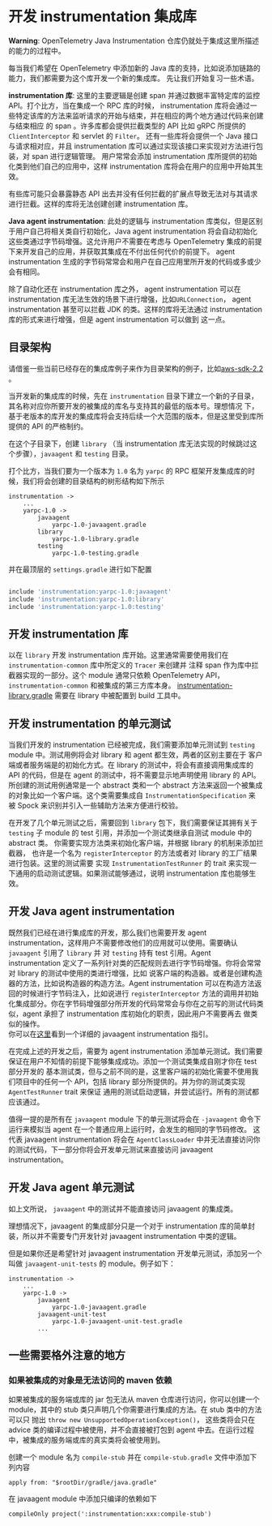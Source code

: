 # 开发 instrumentation 集成库

**Warning**: OpenTelemetry Java Instrumentation 仓库仍就处于集成这里所描述的能力的过程中。

每当我们希望在 OpenTelemetry 中添加新的 Java 库的支持，比如说添加链路的能力，我们都需要为这个库开发一个新的集成库。
先让我们开始复习一些术语。

**instrumentation 库**: 这里的主要逻辑是创建 span 并通过数据丰富特定库的监控 API。打个比方，当在集成一个
RPC 库的时候， instrumentation 库将会通过一些特定该库的方法来监听请求的开始与结束，并在相应的两个地方通过代码来创建与结束相应
的 span 。许多库都会提供拦截类型的 API 比如 gRPC 所提供的 `ClientInterceptor` 和 servlet 的 `Filter`。
还有一些库将会提供一个 Java 接口与请求相对应，并且 instrumentation 库可以通过实现该接口来实现对方法进行包装，对 span 进行逻辑管理。
用户常常会添加 instrumentation 库所提供的初始化类到他们自己的应用中，这样 instrumentation 库将会在用户的应用中开始其生效。

有些库可能只会暴露静态 API 出去并没有任何拦截的扩展点导致无法对与其请求进行拦截。这样的库将无法创建创建 instrumentation 库。

**Java agent instrumentation**: 此处的逻辑与 instrumentation 库类似，但是区别于用户自己将相关类自行初始化，Java agent instrumentation
将会自动初始化这些类通过字节码增强。这允许用户不需要在考虑与 OpenTelemetry 集成的前提下来开发自己的应用，并获取其集成在不付出任何代价的前提下。
agent instrumentation 生成的字节码常常会和用户在自己应用里所开发的代码或多或少会有相同。

除了自动化还在 instrumentation 库之外， agent instrumentation 可以在 instrumentation 库无法生效的场景下进行增强，比如`URLConnection`，
agent instrumentation 甚至可以拦截 JDK 的类。这样的库将无法通过 instrumentation 库的形式来进行增强，但是 agent instrumentation 可以做到
这一点。

## 目录架构

请借鉴一些当前已经存在的集成库例子来作为目录架构的例子，比如[aws-sdk-2.2](https://github.com/open-telemetry/opentelemetry-java-instrumentation/tree/main/instrumentation/aws-sdk/aws-sdk-2.2) 。

当开发新的集成库的时候，先在 `instrumentation` 目录下建立一个新的子目录，其名称对应你所要开发的被集成的库名与支持其的最低的版本号。理想情况
下，基于老版本的库开发的集成库将会支持后续一个大范围的版本，但是这里受到库所提供的 API 的严格制约。

在这个子目录下，创建 `library` （当 instrumentation 库无法实现的时候跳过这个步骤），`javaagent` 和 `testing` 目录。

打个比方，当我们要为一个版本为 `1.0` 名为 `yarpc` 的 RPC 框架开发集成库的时候，我们将会创建的目录结构的树形结构如下所示

```
instrumentation ->
    ...
    yarpc-1.0 ->
        javaagent
            yarpc-1.0-javaagent.gradle
        library
            yarpc-1.0-library.gradle
        testing
            yarpc-1.0-testing.gradle
```

并在最顶层的 `settings.gradle` 进行如下配置

```groovy

include 'instrumentation:yarpc-1.0:javaagent'
include 'instrumentation:yarpc-1.0:library'
include 'instrumentation:yarpc-1.0:testing'
```

## 开发 instrumentation 库

以在 `library` 开发 instrumentation 库开始。这里通常需要使用我们在 `instrumentation-common` 库中所定义的 `Tracer` 来创建并
注释 span 作为库中拦截器实现的一部分。这个 module 通常只依赖 OpenTelemetry API，`instrumentation-common` 和被集成的第三方库本身。
[instrumentation-library.gradle](https://github.com/open-telemetry/opentelemetry-java-instrumentation/blob/main/gradle/instrumentation-library.gradle)
需要在 library 中被配置到 build 工具中。

## 开发 instrumentation 的单元测试

当我们开发的 instrumentation 已经被完成，我们需要添加单元测试到 `testing` module 中。测试用例将会对 library 和 agent 都生效，两者的区别主要在于
客户端或者服务端是的初始化方式。在 library 的测试中，将会有直接调用集成库的 API 的代码，但是在 agent 的测试中，将不需要显示地声明使用 library 的 API。
所创建的测试用例通常是一个 abstract 类和一个 abstract 方法来返回一个被集成的对象比如一个客户端。这个类需要集成自 `InstrumentationSpecification` 来
被 Spock 来识别并引入一些辅助方法来方便进行校验。

在开发了几个单元测试之后，需要回到 `library` 包下，我们需要保证其拥有关于 `testing` 子 module 的 test 引用，并添加一个测试类继承自测试 module 中的 abstract 类。
你需要实现方法类来初始化客户端，并根据 library 的机制来添加拦截器， 也许是一个名为 `registerInterceptor` 的方法或者对 library 的工厂结果进行包装。这里的测试需要
实现 `InstrumentationTestRunner` 的 trait 来实现一下通用的启动测试逻辑。如果测试能够通过，说明 instrumentation 库也能够生效。

## 开发 Java agent instrumentation

既然我们已经在进行集成库的开发，那么我们也需要开发 agent instrumentation，这样用户不需要修改他们的应用就可以使用。需要确认 `javaagent` 引用了 `library` 并
对 `testing` 持有 test 引用。Agent instrumentation 定义了一系列针对类的匹配规则去进行字节码增强。你将会常常对 library 的测试中使用的类进行增强，比如
说客户端的构造器。或者是创建构造器的方法，比如说构造器的构造方法。Agent instrumentation 可以在构造方法返回的时候进行字节码注入，比如说进行 `registerInterceptor`
方法的调用并初始化集成部分。你在字节码增强部分所开发的代码常常会与你在之前写的测试代码类似，agent 承担了 instrumentation 库初始化的职责，因此用户不需要再去
做类似的操作。     
你可以在[这里](writing-instrumentation-module.md)看到一个详细的 javaagent instrumentation 指引。       

在完成上述的开发之后，需要为 agent instrumentation 添加单元测试。我们需要保证在用户不知情的前提下能够集成成功。添加一个测试类集成自刚才你在 test 部分开发的
基本测试类，但与之前不同的是，这里客户端的初始化需要不使用我们项目中的任何一个 API，包括 library 部分所提供的。并为你的测试类实现 `AgentTestRunner` trait 来保证
通用的测试启动逻辑，并尝试运行。所有的测试都应该通过。

值得一提的是所有在 `javaagent` module 下的单元测试将会在 `-javaagent` 命令下运行来模拟当 agent 在一个普通应用上运行时，会发生的相同的字节码修改。
这代表 javaagent instrumentation 将会在 `AgentClassLoader` 中并无法直接访问你的测试代码，下一部分你将会开发单元测试来直接访问 javaagent instrumentation。

## 开发 Java agent 单元测试

如上文所说， `javaagent` 中的测试并不能直接访问 javaagent 的集成类。

理想情况下，javaagent 的集成部分只是一个对于 instrumentation 库的简单封装，所以并不需要专门开发针对 javaagent instrumentation 中类的逻辑。

但是如果你还是希望针对 javaagent instrumentation 开发单元测试，添加另一个叫做 `javaagent-unit-tests` 的 module。例子如下：

```
instrumentation ->
    ...
    yarpc-1.0 ->
        javaagent
            yarpc-1.0-javaagent.gradle
        javaagent-unit-test
            yarpc-1.0-javaagent-unit-test.gradle
        ...
```

## 一些需要格外注意的地方

### 如果被集成的对象是无法访问的 maven 依赖

如果被集成的服务端或库的 jar 包无法从 maven 仓库进行访问，你可以创建一个 module，其中的 stub 类只声明几个你需要进行集成的方法。在 stub 类中的方法可以只
抛出 `throw new UnsupportedOperationException()`， 这些类将会只在 advice 类的编译过程中被使用，并不会直接被打包到 agent 中去。在运行过程
中，被集成的服务端或库的真实类将会被使用到。

创建一个 module 名为 `compile-stub` 并在 `compile-stub.gradle` 文件中添加下列内容

```
apply from: "$rootDir/gradle/java.gradle"
```

在 javaagent module 中添加只编译的依赖如下

```
compileOnly project(':instrumentation:xxx:compile-stub')
```

